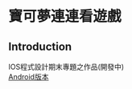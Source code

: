 # 寶可夢連連看遊戲
## Introduction
IOS程式設計期末專題之作品(開發中)  
<a href="https://github.com/omega87910/pokemon-matching-android">Android版本</a>  

